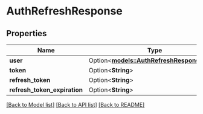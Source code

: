 # AuthRefreshResponse

## Properties

Name | Type | Description | Notes
------------ | ------------- | ------------- | -------------
**user** | Option<[**models::AuthRefreshResponseUser**](AuthRefreshResponseUser.md)> |  | [optional]
**token** | Option<**String**> |  | [optional]
**refresh_token** | Option<**String**> |  | [optional]
**refresh_token_expiration** | Option<**String**> |  | [optional]

[[Back to Model list]](../README.md#documentation-for-models) [[Back to API list]](../README.md#documentation-for-api-endpoints) [[Back to README]](../README.md)


